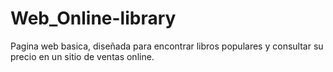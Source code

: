 # Web_Online-library
Pagina web basica, diseñada para encontrar libros populares y consultar su precio en un sitio de ventas online.
